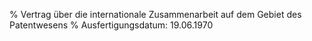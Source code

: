 % Vertrag über die internationale Zusammenarbeit auf dem Gebiet des Patentwesens
% Ausfertigungsdatum: 19.06.1970
 